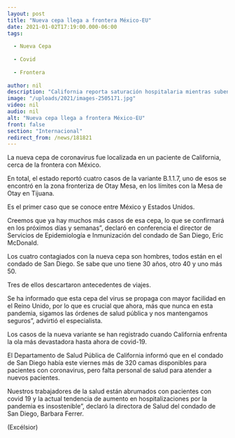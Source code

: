 ```yaml
---
layout: post
title: "Nueva cepa llega a frontera México-EU"
date: 2021-01-02T17:19:00.000-06:00
tags:
  
  - Nueva Cepa
  
  - Covid
  
  - Frontera
  
author: nil
description: "California reporta saturación hospitalaria mientras suben contagios de coronavirus"
image: "/uploads/2021/images-2505171.jpg"
video: nil
audio: nil
alt: "Nueva cepa llega a frontera México-EU"
front: false
section: "Internacional"
redirect_from: /news/181821
---
```


La nueva cepa de coronavirus fue localizada en un paciente de California, cerca de la frontera con México.

En total, el estado reportó cuatro casos de la variante B.1.1.7, uno de esos se encontró en la zona fronteriza de Otay Mesa, en los límites con la Mesa de Otay en Tijuana.

Es el primer caso que se conoce entre México y Estados Unidos.

Creemos que ya hay muchos más casos de esa cepa, lo que se confirmará en los próximos días y semanas”, declaró en conferencia el director de Servicios de Epidemiología e Inmunización del condado de San Diego, Eric McDonald.

Los cuatro contagiados con la nueva cepa son hombres, todos están en el condado de San Diego. Se sabe que uno tiene 30 años, otro 40 y uno más 50.

Tres de ellos descartaron antecedentes de viajes.

Se ha informado que esta cepa del virus se propaga con mayor facilidad en el Reino Unido, por lo que es crucial que ahora, más que nunca en esta pandemia, sigamos las órdenes de salud pública y nos mantengamos seguros”, advirtió el especialista.

Los casos de la nueva variante se han registrado cuando California enfrenta la ola más devastadora hasta ahora de covid-19.

El Departamento de Salud Pública de California informó que en el condado de San Diego había este viernes más de 320 camas disponibles para pacientes con coronavirus, pero falta personal de salud para atender a nuevos pacientes.

Nuestros trabajadores de la salud están abrumados con pacientes con covid 19 y la actual tendencia de aumento en hospitalizaciones por la pandemia es insostenible”, declaró la directora de Salud del condado de San Diego, Barbara Ferrer.

(Excélsior)